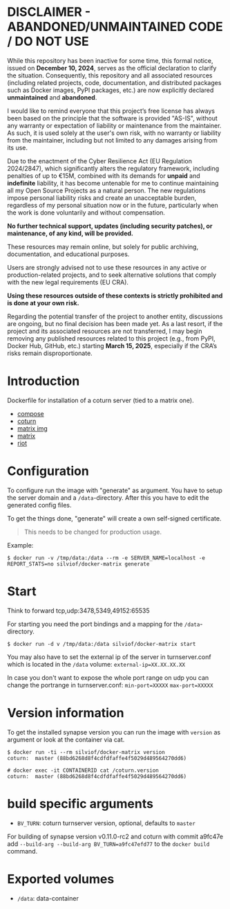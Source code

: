 
DISCLAIMER - ABANDONED/UNMAINTAINED CODE / DO NOT USE
=======================================================
While this repository has been inactive for some time, this formal notice, issued on **December 10, 2024**, serves as the official declaration to clarify the situation. Consequently, this repository and all associated resources (including related projects, code, documentation, and distributed packages such as Docker images, PyPI packages, etc.) are now explicitly declared **unmaintained** and **abandoned**.

I would like to remind everyone that this project’s free license has always been based on the principle that the software is provided "AS-IS", without any warranty or expectation of liability or maintenance from the maintainer.
As such, it is used solely at the user's own risk, with no warranty or liability from the maintainer, including but not limited to any damages arising from its use.

Due to the enactment of the Cyber Resilience Act (EU Regulation 2024/2847), which significantly alters the regulatory framework, including penalties of up to €15M, combined with its demands for **unpaid** and **indefinite** liability, it has become untenable for me to continue maintaining all my Open Source Projects as a natural person.
The new regulations impose personal liability risks and create an unacceptable burden, regardless of my personal situation now or in the future, particularly when the work is done voluntarily and without compensation.

**No further technical support, updates (including security patches), or maintenance, of any kind, will be provided.**

These resources may remain online, but solely for public archiving, documentation, and educational purposes.

Users are strongly advised not to use these resources in any active or production-related projects, and to seek alternative solutions that comply with the new legal requirements (EU CRA).

**Using these resources outside of these contexts is strictly prohibited and is done at your own risk.**

Regarding the potential transfer of the project to another entity, discussions are ongoing, but no final decision has been made yet. As a last resort, if the project and its associated resources are not transferred, I may begin removing any published resources related to this project (e.g., from PyPI, Docker Hub, GitHub, etc.) starting **March 15, 2025**, especially if the CRA’s risks remain disproportionate.


# Introduction

Dockerfile for installation of a coturn server (tied to a matrix one).

- [compose](https://github.com/corpusops/setups.matrix)
- [coturn](https://github.com/coturn/coturn)
- [matrix img](https://github.com/corpusops/docker-matrix)
- [matrix](https://matrix.org)
- [riot](https://github.com/corpusops/docker-riot)

[compose]: https://github.com/corpusops/setups.matrix
[coturn]: https://github.com/coturn/coturn
[matrix img]: https://github.com/corpusops/docker-matrix
[matrix]: https://matrix.org
[github]: https://github.com/silvio/matrix-riot-docker

# Configuration

To configure run the image with "generate" as argument. You have to setup the
server domain and a `/data`-directory. After this you have to edit the
generated config files.

To get the things done, "generate" will create a own self-signed certificate.

> This needs to be changed for production usage.

Example:

    $ docker run -v /tmp/data:/data --rm -e SERVER_NAME=localhost -e REPORT_STATS=no silviof/docker-matrix generate

# Start

Think to forward tcp,udp:3478,5349,49152:65535

For starting you need the port bindings and a mapping for the
`/data`-directory.

    $ docker run -d v /tmp/data:/data silviof/docker-matrix start

You may also have to set the external ip of the server in turnserver.conf which is located in the `/data` volume:
`external-ip=XX.XX.XX.XX`

In case you don't want to expose the whole port range on udp you can change the portrange in turnserver.conf:
`min-port=XXXXX`
`max-port=XXXXX`

# Version information
To get the installed synapse version you can run the image with `version` as
argument or look at the container via cat.

    $ docker run -ti --rm silviof/docker-matrix version
    coturn:  master (88bd6268d8f4cdfdfaffe4f5029d489564270dd6)

    # docker exec -it CONTAINERID cat /coturn.version
    coturn:  master (88bd6268d8f4cdfdfaffe4f5029d489564270dd6)

# build specific arguments
* `BV_TURN`: coturn turnserver version, optional, defaults to `master`

For building of synapse version v0.11.0-rc2 and coturn with commit a9fc47e add
`--build-arg --build-arg BV_TURN=a9fc47efd77` to the `docker
build` command.

# Exported volumes
* `/data`: data-container

